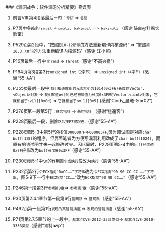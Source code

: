 ###《漏洞战争：软件漏洞分析精要》勘误表

1. 前言VIII 第4段落最后一句：`专研` => `钻研`

2. P7页中多处的 `smail` => `smali`，`baksmail` ＝> `baksmali` （感谢 陈良@科恩实验室）

3. P529页第2段中，“按照`图10-12所示`的方法重新编译内核源码” => “按照`第10.3.7章节`的方法重新编译内核源码”（感谢 江小照）

4. P16页最后一行中`Thread` => `Threat`（感谢“不高兴撒”）

5. P164页第3段第3行`unsigned int（2字节）` => `unsigned int（4字节）`（感谢“55-AA”）

6. P355页最后一段中:`我们知道数组的元素大小为1014(0x3F6)长度的Vector.<Object>对象` => `我们知道ov[0]已经被赋值为长度0x3FE的Vector.<uint>对象`，`它就相当于ov[1][0x0d]` => `它就相当于ov[1][0x5]` (感谢“Cindy_晨曦-Smr02”)

7. P276页第一段第5行：`悬念指针` => `悬挂指针` （感谢“逍遥客”）
8. P228页最后一段，删除`然后按F7键跟进，`（感谢“55-AA”）

9. P228页图5-3中第5行的栈值`0000007F`=>`000003FF`,因为调试图是对应`char buff[128]`的程序，但后面笔者为方便写漏洞利用改成了`char buff[1024]`，而原有的调试图并未一起修改过来。因此同时，P229页图5-4中的`buff长度值0x7F`应修改为`buff长度值0x3FF`（感谢“55-AA”）

10. P230页表5-1中`\n`的作用`回车或换行`应改为`换行`（感谢“55-AA”）

11. P232页第2行`令ECX指向“0xCC……”字符串`改为`令ECX指向"90 90 CC CC ……"字符串`，图5-9下一行中`ECX指向“CC……”`改为`ECX指向“90 90 CC……”`（感谢“55-AA”）

12. P246第一段第3行`参考第8章`=> `参考第7章`（感谢“55-AA”）

13. P30页第2.4.1章节第一段第6行`蓝网队` => `篮网队`（感谢“55-AA”）

14. P492页第一段第1行`发现的其智能插座` => `发现的智能插座`（感谢“55-AA”）

15. P71页第2.7.5章节的上一段中，`基本与CVE-2012-3333类似`=> `基本与CVE-2010-3333类似`（感谢“肯特awp”）
 

